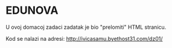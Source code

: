# EDUNOVA

U ovoj domacoj zadaci zadatak je bio "prelomiti" HTML stranicu.

Kod se nalazi na adresi: http://ivicasamu.byethost31.com/dz01/
